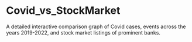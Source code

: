 # Covid_vs_StockMarket
A detailed interactive comparison graph of Covid cases, events across the years 2019-2022, and stock market listings of prominent banks. 

